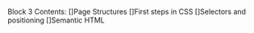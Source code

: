 Block 3 Contents:
[]Page Structures
[]First steps in CSS
[]Selectors and positioning
[]Semantic HTML

